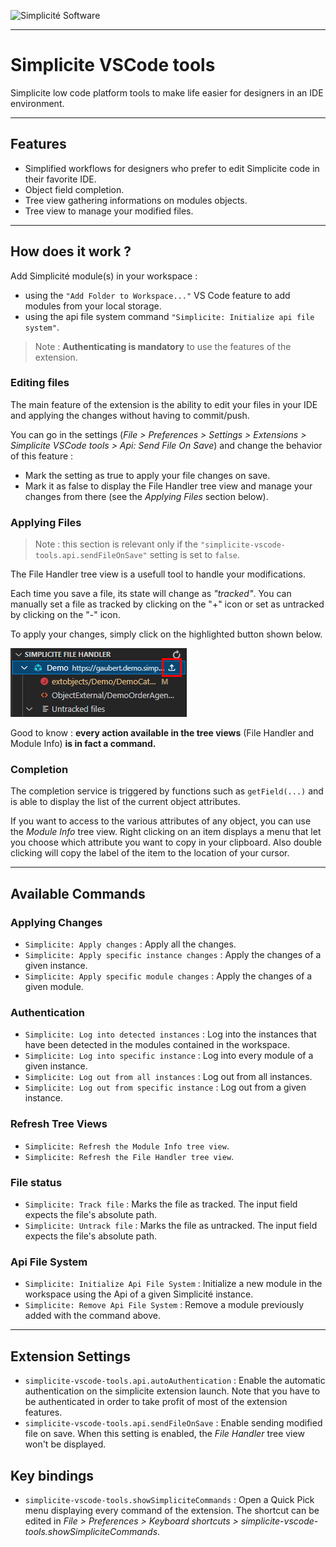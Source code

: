 ![Simplicit&eacute; Software](https://www.simplicite.io/resources/logos/logo250-grey.png)
* * *

Simplicite VSCode tools
=======================

Simplicite low code platform tools to make life easier for designers in an IDE environment.

* * *

Features
--------

- Simplified workflows for designers who prefer to edit Simplicite code in their favorite IDE.
- Object field completion.
- Tree view gathering informations on modules objects.
- Tree view to manage your modified files.

* * *

How does it work ?
------------------

Add Simplicité module(s) in your workspace :
- using the `"Add Folder to Workspace..."` VS Code feature to add modules from your local storage.
- using the api file system command `"Simplicite: Initialize api file system"`.

> Note : **Authenticating is mandatory** to use the features of the extension.

### Editing files

The main feature of the extension is the ability to edit your files in your IDE and applying the changes without having to commit/push. 

You can go in the settings (_File > Preferences > Settings > Extensions > Simplicite VSCode tools > Api: Send File On Save_) and change the behavior of this feature :

- Mark the setting as true to apply your file changes on save. 
- Mark it as false to display the File Handler tree view and manage your changes from there (see the *Applying Files* section below).

### Applying Files

> Note : this section is relevant only if the `"simplicite-vscode-tools.api.sendFileOnSave"` setting is set to `false`.

The File Handler tree view is a usefull tool to handle your modifications.

Each time you save a file, its state will change as *"tracked"*. You can manually set a file as tracked by clicking on the "+" icon or set as untracked by clicking on the "-" icon.

To apply your changes, simply click on the highlighted button shown below.

![login-apply](resources/filetree.png)

Good to know : **every action available in the tree views** (File Handler and Module Info) **is in fact a command.**

### Completion

The completion service is triggered by functions such as `getField(...)` and is able to display the list of the current object attributes.

If you want to access to the various attributes of any object, you can use the *Module Info* tree view. Right clicking on an item displays a menu that let you choose which attribute you want to copy in your clipboard. Also double clicking will copy the label of the item to the location of your cursor.

* * *

Available Commands
------------------

### Applying Changes

- `Simplicite: Apply changes` : Apply all the changes.
- `Simplicite: Apply specific instance changes` : Apply the changes of a given instance.
- `Simplicite: Apply specific module changes` : Apply the changes of a given module.

### Authentication

- `Simplicite: Log into detected instances` : Log into the instances that have been detected in the modules contained in the workspace.
- `Simplicite: Log into specific instance` : Log into every module of a given instance.
- `Simplicite: Log out from all instances` : Log out from all instances.
- `Simplicite: Log out from specific instance` : Log out from a given instance.

### Refresh Tree Views

- `Simplicite: Refresh the Module Info tree view`.
- `Simplicite: Refresh the File Handler tree view`.

### File status

- `Simplicite: Track file` : Marks the file as tracked. The input field expects the file's absolute path.
- `Simplicite: Untrack file` : Marks the file as untracked. The input field expects the file's absolute path.

### Api File System

- `Simplicite: Initialize Api File System` : Initialize a new module in the workspace using the Api of a given Simplicité instance.
- `Simplicite: Remove Api File System` : Remove a module previously added with the command above.

* * *

Extension Settings
------------------

- `simplicite-vscode-tools.api.autoAuthentication` : Enable the automatic authentication on the simplicite extension launch. Note that you have to be authenticated in order to take profit of most of the extension features.
- `simplicite-vscode-tools.api.sendFileOnSave` : Enable sending modified file on save. When this setting is enabled, the *File Handler* tree view won't be displayed.

Key bindings
------------

- `simplicite-vscode-tools.showSimpliciteCommands` : Open a Quick Pick menu displaying every command of the extension. The shortcut can be edited in *File > Preferences > Keyboard shortcuts > simplicite-vscode-tools.showSimpliciteCommands*.